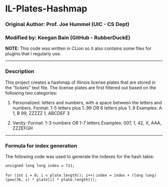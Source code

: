 # IL-Plates-Hashmap

### Original Author: Prof. Joe Hummel (UIC - CS Dept)
### Modified by: Keegan Bain (GitHub - RubberDuckE)


**NOTE:** This code was written in CLion so it also contains some files for plugins that I regularly use.

---


### Description

This project creates a hashmap of Illinois license plates that are stored in the "tickets" text file. 
The license plates are first filtered out based on the following two categories:

1. Personalized:
     letters and numbers, with a space between the letters
     and numbers.  Format: 1-5 letters plus 1..99 *OR*
     6 letters plus 1..9
     Examples: A 1, B 99, ZZZZZ 1, ABCDEF 3
     
2. Vanity:
     Format: 1-3 numbers *OR* 1-7 letters 
     Examples: 007, 1, 42, X, AAA, ZZZEFGH

---


### Formula for index generation

The following code was used to generate the indexes for the hash table:

`unsigned long long index = 711;`

`for (int i = 0; i < plate.length(); i++)`
`index = index + (long long) (pow(36, i) * plate[i] * plate.length());`
        

